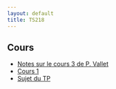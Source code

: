 ```yaml
---
layout: default
title: TS218
---
```



## Cours

 - [Notes sur le cours 3 de P. Vallet](/assets/cours/TS218/TS218-PV-C3.pdf)
 - [Cours 1](/assets/cours/TS218/TS218-C1.pdf)
 - [Sujet du TP](/assets/cours/TS218/TS218-TP.pdf)
